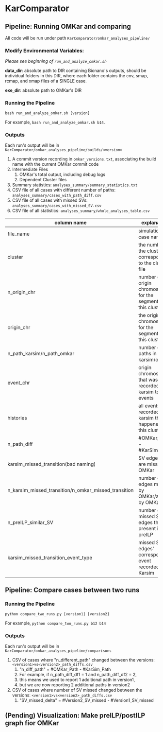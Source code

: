 # KarComparator

## Pipeline: Running OMKar and comparing
All code will be run under path `KarComparator/omkar_analyses_pipeline/`

### Modify Environmental Variables:
*Please see beginning of `run_and_analyze_omkar.sh`*

**data_dir**: absolute path to DIR containing Bionano's outputs, should be individual folders in this DIR, 
where each folder contains the cnv, smap, rcmap, and xmap files of a SINGLE case.

**exe_dir**: absolute path to OMKar's DIR

### Running the Pipeline

`bash run_and_analyze_omkar.sh [version]`

For example, `bash run_and_analyze_omkar.sh b14`.

### Outputs
Each run's output will be in `KarComparator/omkar_analyses_pipeline/builds/<version>`
1. A commit version recording in `omkar_versions.txt`, associating the build name with the current OMKar commit code 
2. Intermediate Files
   1. OMKar's total output, including debug logs
   2. Dependent Cluster files
3. Summary statistics: `analyses_summary/summary_statistics.txt`
4. CSV file of all cases with different number of paths: `analyses_summary/cases_with_path_diff.csv`
5. CSV file of all cases with missed SVs: `analyses_summary/cases_with_missed_SV.csv`
6. CSV file of all statistics: `analyses_summary/whole_analyses_table.csv`

| column name                                          | explanation                                                   |
|------------------------------------------------------|---------------------------------------------------------------|
| file_name                                            | simulation case name                                          |
| cluster                                              | the number of the cluster corresponding to the cluster file   |
| n_origin_chr                                         | number of origin chromosomes for the segments in this cluster |
| origin_chr                                           | the origin chromosomes for the segments in this cluster       |
| n_path_karsim/n_path_omkar                           | number of paths in karsim/omkar                               |
| event_chr                                            | origin chromosomes that was recorded in karsim to have events |
| histories                                            | all events recorded in karsim that happened on this cluster   |
| n_path_diff                                          | #OMKar_Path - #KarSim_Path                                    |
| karsim_missed_transition(bad naming)                 | SV edges that are missed by OMKar                             |
| n_karsim_missed_transition/n_omkar_missed_transition | number of SV edges missed by OMKar/added by OMKar             |
| n_preILP_similar_SV                                  | number of missed SV edges that are present in preILP          |
| karsim_missed_transition_event_type                  | missed SV edges' corresponding event recorded in Karsim       |


## Pipeline: Compare cases between two runs

### Running the Pipeline

`python compare_two_runs.py [version1] [version2]`

For example, `python compare_two_runs.py b12 b14`

### Outputs
Each run's output will be in `KarComparator/omkar_analyses_pipeline/comparisons`

1. CSV of cases where "n_different_path" changed between the versions: `<version1>vs<version2>_path_diffs.csv`
   1. "n_diff_path" = #OMKar_Path - #KarSim_Path
   2. For example, if n_path_diff_df1 = 1 and n_path_diff_df2 = 2, 
   3. this means we used to report 1 additional path in version1, 
   4. but we are now reporting 2 additional paths in version2
2. CSV of cases where number of SV missed changed between the versions: `<version1>vs<version2>_path_diffs.csv`
   1. "SV_missed_delta" = #Version2_SV_missed - #Version1_SV_missed

## (Pending) Visualization: Make preILP/postILP graph fior OMKar
